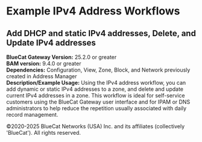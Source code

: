 # **Example IPv4 Address Workflows**
## Add DHCP and static IPv4 addresses, Delete, and Update IPv4 addresses

**BlueCat Gateway Version:** 25.2.0 or greater <br/>
**BAM version:** 9.4.0 or greater <br/>
**Dependencies:** Configuration, View, Zone, Block, and Network previously created in Address Manager <br/>
**Description/Example Usage:** Using the IPv4 address workflow, you can add dynamic or static IPv4 addresses to a zone, and delete and update current IPv4 addresses in a zone. This workflow is ideal for self-service customers using the BlueCat Gateway user interface and for IPAM or DNS administrators to help reduce the repetition usually associated with daily record management.

©2020-2025 BlueCat Networks (USA) Inc. and its affiliates (collectively 'BlueCat'). All rights reserved.
